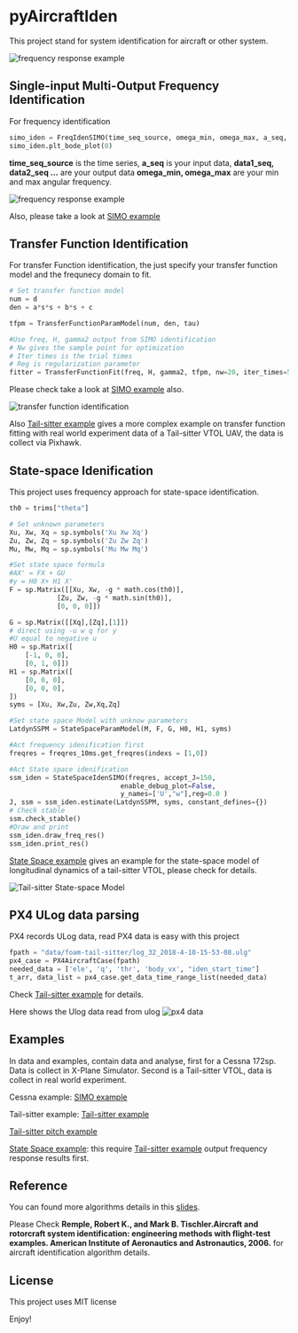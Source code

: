 # pyAircraftIden
This project stand for system identification for aircraft or other system.

![frequency response example](plots/workflow.PNG)


## Single-input Multi-Output Frequency Identification
For frequency identification

```python
simo_iden = FreqIdenSIMO(time_seq_source, omega_min, omega_max, a_seq, data1_seq, data2_seq ..., win_num=None)
simo_iden.plt_bode_plot(0)
```
__time_seq_source__ is the time series, __a_seq__ is your input data, __data1_seq, data2_seq ...__ are your output data
__omega_min, omega_max__ are your min and max angular frequency.

![frequency response example](plots/ele_q_cessna.png)

Also, please take a look at [SIMO example](./examples/FreqIdenExample.ipynb)

## Transfer Function Identification
For transfer Function identification, the just specify your transfer function model and the frequnecy domain to fit.


```python
# Set transfer function model
num = d
den = a*s*s + b*s + c

tfpm = TransferFunctionParamModel(num, den, tau)

#Use freq, H, gamma2 output from SIMO identification
# Nw gives the sample point for optimization
# Iter times is the trial times
# Reg is regularization parameter
fitter = TransferFunctionFit(freq, H, gamma2, tfpm, nw=20, iter_times=50, reg = 0.1)

```
Please check take a look at [SIMO example](./examples/FreqIdenExample.ipynb) also.

![transfer function identification](plots/ele_q_transferfunc.PNG)

Also [Tail-sitter example](./examples/TSCruisingFreqResQFitting.ipynb) gives a more complex example on transfer function fitting with real world experiment data of a Tail-sitter VTOL UAV, the data is collect via Pixhawk.

## State-space Idenification
This project uses frequency approach for state-space identification.


```python
th0 = trims["theta"]

# Set unknown parameters
Xu, Xw, Xq = sp.symbols('Xu Xw Xq')
Zu, Zw, Zq = sp.symbols('Zu Zw Zq')
Mu, Mw, Mq = sp.symbols('Mu Mw Mq')

#Set state space formula
#AX' = FX + GU
#y = H0 X+ H1 X'
F = sp.Matrix([[Xu, Xw, -g * math.cos(th0)],
            [Zu, Zw, -g * math.sin(th0)],
            [0, 0, 0]])

G = sp.Matrix([[Xq],[Zq],[1]])
# direct using -u w q for y
#U equal to negative u
H0 = sp.Matrix([
    [-1, 0, 0],
    [0, 1, 0]])
H1 = sp.Matrix([
    [0, 0, 0],
    [0, 0, 0],
])
syms = [Xu, Xw,Zu, Zw,Xq,Zq]

#Set state space Model with unknow parameters
LatdynSSPM = StateSpaceParamModel(M, F, G, H0, H1, syms)

#Act frequency idenification first
freqres = freqres_10ms.get_freqres(indexs = [1,0])

#Act State space idenification
ssm_iden = StateSpaceIdenSIMO(freqres, accept_J=150,
                            enable_debug_plot=False,
                            y_names=['U',"w"],reg=0.0 )
J, ssm = ssm_iden.estimate(LatdynSSPM, syms, constant_defines={})
# Check stable
ssm.check_stable()
#Draw and print
ssm_iden.draw_freq_res()
ssm_iden.print_res()
```

[State Space example](./examples/TSCruisingSSM.ipynb) gives an example for the state-space model of longitudinal dynamics of a tail-sitter VTOL, please check  for details.

![Tail-sitter State-space Model](plots/ts_ssm.PNG)

## PX4 ULog data parsing
PX4 records ULog data, read PX4 data is easy with this project

```python
fpath = "data/foam-tail-sitter/log_32_2018-4-10-15-53-08.ulg"
px4_case = PX4AircraftCase(fpath)
needed_data = ['ele', 'q', 'thr', 'body_vx', "iden_start_time"]
t_arr, data_list = px4_case.get_data_time_range_list(needed_data)
```

Check  [Tail-sitter example](./examples/TSCruisingFreqResQFitting.ipynb) for details.

Here shows the Ulog data read from ulog
![px4 data](plots/px4_data.png)

## Examples
In data and examples, contain data and analyse, first for a Cessna 172sp. Data is collect in X-Plane Simulator. Second is a Tail-sitter VTOL, data is collect in real world experiment.

Cessna example:
[SIMO example](./examples/FreqIdenExample.ipynb)

Tail-sitter example:
[Tail-sitter example](./examples/TSCruisingFreqResQFitting.ipynb)

[Tail-sitter pitch example](./examples/TSCruisingFreqResPitch.ipynb)

[State Space example](./examples/TSCruisingSSM.ipynb): this require [Tail-sitter example](./examples/TSCruisingFreqResPitch.ipynb) output frequency response results first.

## Reference

You can found more algorithms details in this [slides](./AircraftIdentification.pdf).

Please Check 
**Remple, Robert K., and Mark B. Tischler.Aircraft and rotorcraft system identification: engineering methods with flight-test examples. American Institute of Aeronautics and Astronautics, 2006.** for aircraft identification algorithm details.

## License
This project uses MIT license

Enjoy!
